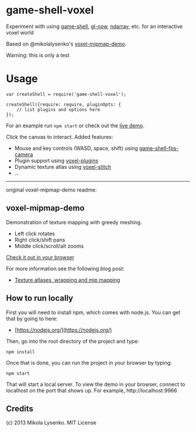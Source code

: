game-shell-voxel
================

Experiment with using [game-shell](https://github.com/mikolalysenko/game-shell),
[gl-now](https://github.com/gl-modules/gl-now),
[ndarray](https://github.com/mikolalysenko/ndarray), etc. for an interactive voxel world

Based on @mikolalysenko's [voxel-mipmap-demo](https://github.com/mikolalysenko/voxel-mipmap-demo).

Warning: this is only a test

# Usage

    var createShell = require('game-shell-voxel');

    createShell({require: require, pluginOpts: {
        // list plugins and options here
    });

For an example run `npm start` or check out the [live demo](http://deathcap.github.io/game-shell-voxel).

Click the canvas to interact. Added features:

* Mouse and key controls (WASD, space, shift) using [game-shell-fps-camera](https://github.com/deathcap/game-shell-fps-camera)
* Plugin support using [voxel-plugins](https://github.com/deathcap/voxel-plugins)
* Dynamic texture atlas using [voxel-stitch](https://github.com/deathcap/voxel-stitch)
* ...

---

original voxel-mipmap-demo readme:

## voxel-mipmap-demo
Demonstration of texture mapping with greedy meshing.

* Left click rotates
* Right click/shift pans
* Middle click/scroll/alt zooms

[Check it out in your browser](http://mikolalysenko.github.io/voxel-mipmap-demo/)

For more information see the following blog post:

* [Texture atlases, wrapping and mip mapping](http://0fps.wordpress.com/2013/07/09/texture-atlases-wrapping-and-mip-mapping/)

## How to run locally
First you will need to install npm, which comes with node.js.  You can get that by going to here:

* [https://nodejs.org/](https://nodejs.org/)

Then, go into the root directory of the project and type:

    npm install
    
Once that is done, you can run the project in your browser by typing:

    npm start

That will start a local server.  To view the demo in your browser, connect to localhost on the port that shows up.  For example, http://localhost:9966

## Credits
(c) 2013 Mikola Lysenko. MIT License

